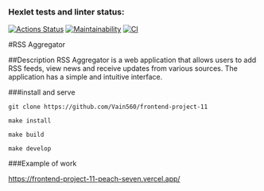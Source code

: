 ### Hexlet tests and linter status:
[![Actions Status](https://github.com/Vain560/frontend-project-11/actions/workflows/hexlet-check.yml/badge.svg)](https://github.com/Vain560/frontend-project-11/actions)
[![Maintainability](https://api.codeclimate.com/v1/badges/d5aeae2d970bd81ad32e/maintainability)](https://codeclimate.com/github/Vain560/frontend-project-11/maintainability)
[![CI](https://github.com/Vain560/frontend-project-11/actions/workflows/ci.yml/badge.svg)](https://github.com/Vain560/frontend-project-11/actions/workflows/ci.yml)


#RSS Aggregator

##Description
RSS Aggregator is a web application that allows users to add RSS feeds, view news and receive updates from various sources. The application has a simple and intuitive interface.

###install and serve
```
git clone https://github.com/Vain560/frontend-project-11

make install

make build

make develop
```

###Example of work

https://frontend-project-11-peach-seven.vercel.app/




